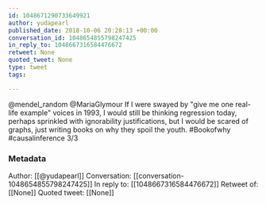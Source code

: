 ```yaml
---
id: 1048671290733649921
author: yudapearl
published_date: 2018-10-06 20:28:13 +00:00
conversation_id: 1048654855798247425
in_reply_to: 1048667316584476672
retweet: None
quoted_tweet: None
type: tweet
tags:

---
```


@mendel_random @MariaGlymour If I were  swayed by "give me one real-life example" voices in 1993, I would still be thinking regression today, perhaps sprinkled with ignorability justifications, but I would be scared of graphs, just writing books on why they spoil the youth. #Bookofwhy #causalinference 3/3

### Metadata

Author: [[@yudapearl]]
Conversation: [[conversation-1048654855798247425]]
In reply to: [[1048667316584476672]]
Retweet of: [[None]]
Quoted tweet: [[None]]
